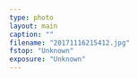 ```yaml
---
type: photo
layout: main
caption: ""
filename: "20171116215412.jpg"
fstop: "Unknown"
exposure: "Unknown"
---
```


